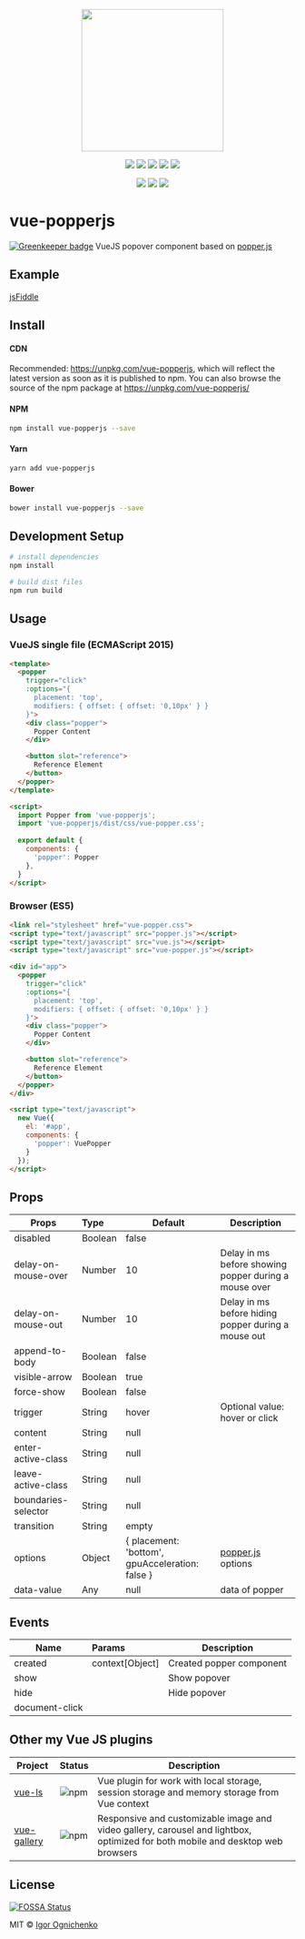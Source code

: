 <p align="center">
<img width="250" src="https://cdn.rawgit.com/RobinCK/vue-popper/4431e4cc/doc/logo.png">
</p>

<p align="center">
  <a href="https://travis-ci.org/RobinCK/vue-popper"><img src="https://img.shields.io/travis/RobinCK/vue-popper.svg?style=flat-square"></a>
  <a href="https://github.com/RobinCK/vue-popper"><img src="https://img.shields.io/badge/vuejs-2.x-brightgreen.svg?style=flat-square"></a>
  <a href="https://www.npmjs.com/package/vue-popperjs"><img src="https://img.shields.io/npm/dt/vue-popperjs.svg?style=flat-square"></a>
  <a href="https://david-dm.org/RobinCK/vue-popper"><img src="https://david-dm.org/RobinCK/vue-popper.svg?style=flat-square"></a>
  <a href="https://david-dm.org/RobinCK/vue-popper?type=dev"><img src="https://david-dm.org/RobinCK/vue-popper/dev-status.svg?style=flat-square"></a>
</p>  
  
<p align="center">
  <a href="https://github.com/RobinCK/vue-popper"><img src="https://img.shields.io/bower/v/vue-popperjs.svg?style=flat-square"></a>
  <a href="https://github.com/RobinCK/vue-popper"><img src="https://img.shields.io/npm/v/vue-popperjs.svg?style=flat-square"></a>
  <a href="https://github.com/RobinCK/vue-popper/blob/master/LICENSE"><img src="https://img.shields.io/npm/l/vue-popperjs.svg?style=flat-square"></a>

</p>

# vue-popperjs

[![Greenkeeper badge](https://badges.greenkeeper.io/RobinCK/vue-popper.svg)](https://greenkeeper.io/)
VueJS popover component based on <a href="https://popper.js.org/">popper.js</a>

## Example

[jsFiddle](https://jsfiddle.net/Robin_ck/1espngy1/)

## Install
#### CDN

Recommended: https://unpkg.com/vue-popperjs, which will reflect the latest version as soon as it is published to npm. You can also browse the source of the npm package at https://unpkg.com/vue-popperjs/

#### NPM

``` bash
npm install vue-popperjs --save
```

#### Yarn

``` bash
yarn add vue-popperjs
```

#### Bower

``` bash
bower install vue-popperjs --save
```

## Development Setup

``` bash
# install dependencies
npm install

# build dist files
npm run build
```

## Usage

### VueJS single file (ECMAScript 2015)
```html
<template>
  <popper
    trigger="click"
    :options="{
      placement: 'top',
      modifiers: { offset: { offset: '0,10px' } }
    }">
    <div class="popper">
      Popper Content
    </div>

    <button slot="reference">
      Reference Element
    </button>
  </popper>
</template>

<script>
  import Popper from 'vue-popperjs';
  import 'vue-popperjs/dist/css/vue-popper.css';
  
  export default {
    components: {
      'popper': Popper
    },
  }
</script> 
```

### Browser (ES5)
```html
<link rel="stylesheet" href="vue-popper.css">
<script type="text/javascript" src="popper.js"></script>
<script type="text/javascript" src="vue.js"></script>
<script type="text/javascript" src="vue-popper.js"></script>

<div id="app">
  <popper
    trigger="click"
    :options="{
      placement: 'top',
      modifiers: { offset: { offset: '0,10px' } }
    }">
    <div class="popper">
      Popper Content
    </div>

    <button slot="reference">
      Reference Element
    </button>
  </popper>
</div>

<script type="text/javascript">
  new Vue({
    el: '#app',
    components: {
      'popper': VuePopper
    }
  });
</script>
```

## Props

| Props               | Type      | Default                                         | Description  |
| --------------------|:----------| ------------------------------------------------|--------------|
| disabled            | Boolean   | false                                           |   |
| delay-on-mouse-over | Number    | 10                                              | Delay in ms before showing popper during a mouse over |
| delay-on-mouse-out  | Number    | 10                                              | Delay in ms before hiding popper during a mouse out |
| append-to-body      | Boolean   | false                                           |   |
| visible-arrow       | Boolean   | true                                            |   |
| force-show          | Boolean   | false                                           |   |
| trigger             | String    | hover                                           | Optional value: hover or click  |
| content             | String    | null                                            |   |
| enter-active-class  | String    | null                                            |   |
| leave-active-class  | String    | null                                            |   |
| boundaries-selector | String    | null                                            |   |
| transition          | String    | empty                                           |   |
| options             | Object    | { placement: 'bottom', gpuAcceleration: false } | [popper.js](https://popper.js.org/popper-documentation.html) options  |
| data-value          | Any       | null                                            | data of popper  |


## Events
| Name            | Params                   | Description  |
| ----------------|:-------------------------|--------------|
| created         | context[Object]          | Created popper component |
| show            |                          | Show popover |
| hide            |                          | Hide popover |
| document-click  |                          | |

## Other my Vue JS plugins

| Project | Status | Description |
|---------|--------|-------------|
| [vue-ls](https://github.com/RobinCK/vue-ls)                | ![npm](https://img.shields.io/npm/v/vue-ls.svg)      | Vue plugin for work with local storage, session storage and memory storage from Vue context |
| [vue-gallery](https://github.com/RobinCK/vue-gallery)      | ![npm](https://img.shields.io/npm/v/vue-gallery.svg) | Responsive and customizable image and video gallery, carousel and lightbox, optimized for both mobile and desktop web browsers |

## License
[![FOSSA Status](https://app.fossa.io/api/projects/git%2Bhttps%3A%2F%2Fgithub.com%2FRobinCK%2Fvue-popper.svg?type=large)](https://app.fossa.io/projects/git%2Bhttps%3A%2F%2Fgithub.com%2FRobinCK%2Fvue-popper?ref=badge_large)

MIT © [Igor Ognichenko](https://github.com/RobinCK)
